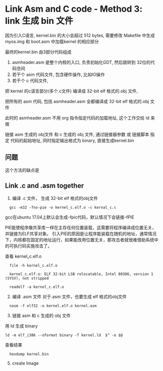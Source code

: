 # Link Asm and C code - Method 3: link 生成 bin 文件

因为引入C语言, kernel.bin 的大小会超过 512 bytes, 需要修改 Makefile 中生成myos.img 和 boot.asm 中加载kernel 的相应部分

最终的kernel.bin 由3部分代码组成
1. asmheader.asm 是整个内核的入口, 负责初始化GDT, 然后跳转到 32位的代码空间
2. 若干个 asm 代码文件, 包含硬件操作, 比如IO操作
3. 若干个 c 代码文件, 

把 kernel 的c语言部分(多个.c文件) 编译成 32-bit elf 格式的.obj 文件, 

把所有的 asm 代码, 包括 asmheader.asm 全都编译成 32-bit elf 格式的.obj 文件

此时的 asmheader.asm 不用 org 指令指定代码的加载地址, 这个工作交给 ld 来做

链接 asm 生成的 obj文件 和 c 生成的 obj 文件, 通过链接器参数 或 链接脚本 指定 代码的起始地址, 同时指定输出格式为 binary, 直接生成kernel.bin

## 问题
这个方法的缺点是


## Link .c and .asm together

1. 编译 .c 文件， 生成 32-bit elf 格式的obj文件
```
  gcc -m32 -fno-pie -o kernel_c.elf.o -c kernal_c.c
```
gcc在ubuntu 17.04上默认会生成-fpic代码，默认情况下会链接-fPIE

PIE能使程序像共享库一样在主存任何位置装载，这需要将程序编译成位置无关，并链接为ELF共享对象。
引入PIE的原因是让程序能装载在随机的地址，通常情况下，内核都在固定的地址运行，如果能改用位置无关，那攻击者就很难借助系统中的可执行码实施攻击了。

查看 kernel_c.elf.o
```
  file -h kernel_c.elf.o

  kernel_c.elf.o: ELF 32-bit LSB relocatable, Intel 80386, version 1 (SYSV), not stripped
```

```
  readelf -a kernel_c.elf.o
```

2. 编译 .asm 文件
对于.asm 文件，也要生成 elf 格式的obj文件
```
  nasm -f elf32 -o kernel.elf.o kernel.asm
```

3. 链接 asm 和 c 生成的 obj 文件 

用 ld 生成 binary
```
ld -m elf_i386 --oformat binary -T kernel.ld  $^ -o $@
```

查看结果 
```
  hexdump kernel.bin
```


5. create Image